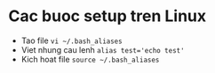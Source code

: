 # Cac buoc setup tren Linux
- Tao file `vi ~/.bash_aliases`
- Viet nhung cau lenh `alias test='echo test'`
- Kich hoat file `source ~/.bash_aliases`